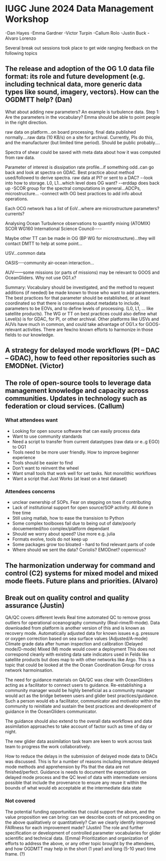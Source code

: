 # IUGC June 2024 Data Management Workshop 

-Dan Hayes
-Emma Gardner
-Victor Turpin
-Callum Rolo 
-Justin Buck 
-Alvaro Lorenzo 

Several break out sessions took place to get wide ranging feedback on the following topics  

## The release and adoption of the OG 1.0 data file format: its role and future development (e.g. including technical data, more generic data types like sound, imagery, vectors). How can the OGDMTT help? (Dan)

What about adding new parameters? 
An example is turbulence data. 
Step 1: Are the parameters in the vocabulary? Emma should be able to point people in the right direction.

raw data on platform...on board processing. final data published normally....raw data (10 KB/s) on a site for archival. Currently, PIs do this, and the manufacturer (but limited time period). Should be public probably....

Spectra of shear could be saved with meta data about how it was computed from raw data.

Parameter of interest is dissipation rate profile...if something odd..can go back and look at spectra on GDAC.
Best practice about method used/followed to derive spectra. raw data at PI? or sent to a DAC?
--look into how to storage. L0, L1...which level does OG want? 
--erddap does back up
-SCOR group for the spectral computations in general...ADCPs, microstructure...
-connect with OG best practices to add info about operations.

Each OCG network has a list of EoV...where are microstructure parameters? currents?

Analysing Ocean Turbulence observations to quantify mixing (ATOMIX) SCOR WG160
International Science Council----

Maybe other TT can be made in OG (BP WG for microstructure)...they will contact DMTT to help at some point...

USV...common data 

OASIS---community air-ocean interaction...

AUV——some missions (or parts of missions) may be relevant to GOOS and OceanGliders. Why not use OG1.x?

Summary:
Vocabulary should be investigated, and the method to request additions (if needed) be made known to those who want to add parameters.
The best practices for that parameter should be established, or at least coordinated so that there is consensus about metadata to include, parameters to be EOVs, and to define levels of processing. (L0, L1, … like satellite products). The WG or TT on best practices could also define what Level(s) is for GDAC, for PI, or other archival.
Other platforms like USVs and AUVs have much in common, and could take advantage of OG1.x for GOOS-relevant activities. There are few/no known efforts to harmonize in those fields to our knowledge.

 



## A strategy for delayed mode workflows (PI – DAC – GDAC), how to feed other repositories such as EMODNet. (Victor)



## The role of open-source tools to leverage data management knowledge and capacity across communities. Updates in technology such as federation or cloud services. (Callum)

### What attendees want

- Looking for open source software that can easily process data
- Want to use community standards
- Need a script to transfer from current datastypes (raw data or e..g EGO) to OG1
- Tools need to be more user friendly. How to improve beginner experience
- Tools should be easier to find
- Don't want to reinvent the wheel
- Want small tools that work well for set tasks. Not monolithic workflows
- Want a script that Just Works (at least on a test dataset)

### Attendees concerns

- unclear ownership of SOPs. Fear on stepping on toes if contributing
- Lack of institutional support for open source/SOP activity. All done in free time
- Still using matlab, how to ease the transision to Python
- Some complex toolboxes fail due to being out of date/poorly docuemented/too complex/platform dependant
- Should we worry about speed? Use more e.g. julia
- Formats evolve, tools do not keep up
- Some packages grow too bloated - hard to find relevant parts of code
- Where should we sent the data? Coriolis? EMODnet? copernicus?

## The harmonization underway for command and control (C2) systems for mixed model and mixed mode fleets. Future plans and priorities. (Alvaro)




## Break out on quality control and quality assurance (Justin)
QA/QC covers different levels
Real time automated QC to remove gross outliers for operational oceanography community (Real-rime/R-mode). Data downloaded from platform is another version of this and is known as recovery mode.
Automatically adjusted data for known issues e.g. pressure or oxygen correction based on sea surface values  (Adjusted/A-mode)
Climate grade data after human inspection and calibration (Delayed mode/D-mode)
Mixed (M) mode would cover a deployment
This does not correspond cleanly with existing data sate indicators used in Felds like satellite products but does map to with other networks like Argo. This is a topic that could be looked at the the Ocean Coordination Group for cross network harmoinsation.
 
The need for guidance materials on QA/QC was clear with OceanGliders acting as a facilitator to connect users to guidance. Re-establishing a community manager would be highly beneficial as a community manager would act as the bridge between users and glider best practices/guidance. Such a person would eb a facilitator, communicator and motivator within the community to reinitiate and sustain the best practices and development of guidance in the OceanGliders communicator.
 
The guidance should also extend to the overall data workflows and data assimilation approaches to take account of factor such as time of day or night.
 
The new glider data assimilation task team are keen to work across task team to progress the work collaboratively.
 
How to reduce the delays in the submission of delayed mode data to DACs was discussed. This is for a number of reasons including immature delayed mode methods and apprehension by PIs that the data are not finished/perfect. Guidance is needs to document the expectations on delayed mode process and the QC level of data with intermediate versions possible that include the provenance to ensure any reuse it within the bounds of what would eb acceptable at the intermediate data state



### Not covered 
The potential funding opportunities that could support the above, and the value proposition we can bring: can we describe costs of not proceeding on the above qualitatively or quantitatively? Can we clearly identify improved FAIRness for each improvement made? (Justin)
The role and further specification or development of controlled parameter vocabularies for glider scientific and technical data. (Emma) 
Prioritization and organization of efforts to address the above, or any other topic brought by the attendees, and how OGDMTT may help in the short (1 year) and long (5-10 year) time frame. (?)

